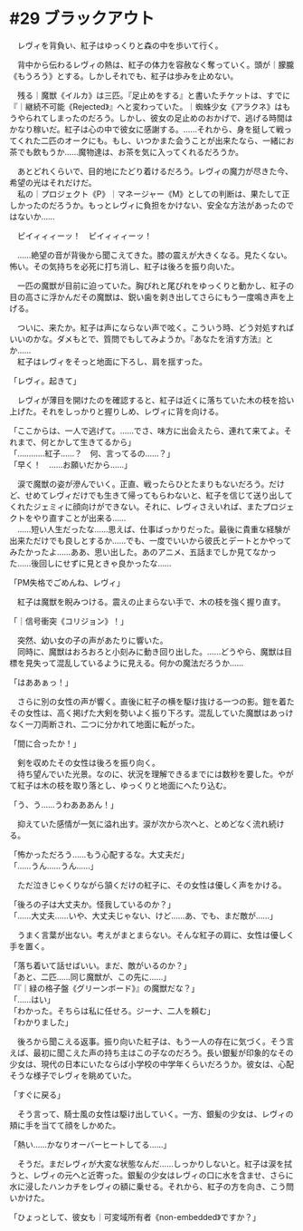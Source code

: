 # #29 ブラックアウト

　レヴィを背負い、紅子はゆっくりと森の中を歩いて行く。

　背中から伝わるレヴィの熱は、紅子の体力を容赦なく奪っていく。頭が｜朦朧《もうろう》とする。しかしそれでも、紅子は歩みを止めない。

　残る｜魔獣《イルカ》は三匹。『足止めをする』と書いたチケットは、すでに『｜継続不可能《Rejected》』へと変わっていた。｜蜘蛛少女《アラクネ》はもうやられてしまったのだろう。しかし、彼女の足止めのおかげで、逃げる時間はかなり稼いだ。紅子は心の中で彼女に感謝する。……それから、身を挺して戦ってくれた二匹のオークにも。もし、いつかまた会うことが出来たなら、一緒にお茶でも飲もうか……魔物達は、お茶を気に入ってくれるだろうか。

　あとどれくらいで、目的地にたどり着けるだろう。レヴィの魔力が尽きた今、希望の光はそれだけだ。  
　私の｜プロジェクト《P》｜マネージャー《M》としての判断は、果たして正しかったのだろうか。もっとレヴィに負担をかけない、安全な方法があったのではないか……

　ピイィィィーッ！　ピイィィィーッ！

　……絶望の音が背後から聞こえてきた。膝の震えが大きくなる。見たくない。怖い。その気持ちを必死に打ち消し、紅子は後ろを振り向いた。

　一匹の魔獣が目前に迫っていた。胸びれと尾びれをゆっくりと動かし、紅子の目の高さに浮かんだその魔獣は、鋭い歯を剥き出してさらにもう一度鳴き声を上げる。

　ついに、来たか。紅子は声にならない声で呟く。こういう時、どう対処すればいいのかな。ダメもとで、質問でもしてみようか。『あなたを消す方法』とか……  
　紅子はレヴィをそっと地面に下ろし、肩を揺すった。

「レヴィ。起きて」

　レヴィが薄目を開けたのを確認すると、紅子は近くに落ちていた木の枝を拾い上げた。それをしっかりと握りしめ、レヴィに背を向ける。

「ここからは、一人で逃げて。……でさ、味方に出会えたら、連れて来てよ。それまで、何とかして生きてるから」  
「…………紅子……？　何、言ってるの……？」  
「早く！　……お願いだから……」

　涙で魔獣の姿が滲んでいく。正直、戦ったらひとたまりもないだろう。だけど、せめてレヴィだけでも生きて帰ってもらわないと、紅子を信じて送り出してくれたジェミィに顔向けができない。それに、レヴィさえいれば、またプロジェクトをやり直すことが出来る……  
　……短い人生だったな……思えば、仕事ばっかりだった。最後に貴重な経験が出来ただけでも良しとするか……でも、一度でいいから彼氏とデートとかやってみたかったよ……ああ、思い出した。あのアニメ、五話までしか見てなかった……後回しにせずに見ときゃ良かったな……

「PM失格でごめんね、レヴィ」

　紅子は魔獣を睨みつける。震えの止まらない手で、木の枝を強く握り直す。





「｜信号衝突《コリジョン》！」

　突然、幼い女の子の声があたりに響いた。  
　同時に、魔獣はおろおろと小刻みに動き回り出した。……どうやら、魔獣は目標を見失って混乱しているように見える。何かの魔法だろうか……

「はああぁっ！」

　さらに別の女性の声が響く。直後に紅子の横を駆け抜ける一つの影。鎧を着たその女性は、高く掲げた大剣を勢いよく振り下ろす。混乱していた魔獣はあっけなく一刀両断され、二つに分かれて地面に転がった。

「間に合ったか！」

　剣を収めたその女性は後ろを振り向く。  
　待ち望んでいた光景。なのに、状況を理解できるまでには数秒を要した。やがて紅子は木の枝を取り落とし、ゆっくりと地面にへたり込む。

「う、う……うわあああん！」

　抑えていた感情が一気に溢れ出す。涙が次から次へと、とめどなく流れ続ける。

「怖かっただろう……もう心配するな。大丈夫だ」  
「……うん……うん……」

　ただ泣きじゃくりながら頷くだけの紅子に、その女性は優しく声をかける。

「後ろの子は大丈夫か。怪我しているのか？」  
「……大丈夫……いや、大丈夫じゃない、けど……あ、でも、まだ敵が……」

　うまく言葉が出ない。考えがまとまらない。そんな紅子の肩に、女性は優しく手を置く。

「落ち着いて話せばいい。まだ、敵がいるのか？」  
「あと、二匹……同じ魔獣が、この先に……」  
「『｜緑の格子盤《グリーンボード》』の魔獣だな？」  
「……はい」  
「わかった。そちらは私に任せろ。ジーナ、二人を頼む」  
「わかりました」

　後ろから聞こえる返事。振り向いた紅子は、もう一人の存在に気づく。そう言えば、最初に聞こえた声の持ち主はこの子なのだろう。長い銀髪が印象的なその少女は、現代の日本にいたならば小学校の中学年くらいだろうか。彼女は、心配そうな様子でレヴィを眺めていた。

「すぐに戻る」

　そう言って、騎士風の女性は駆け出していく。一方、銀髪の少女は、レヴィの頬に手を当てて顔をしかめた。

「熱い……かなりオーバーヒートしてる……」

　そうだ。まだレヴィが大変な状態なんだ……しっかりしないと。紅子は涙を拭うと、レヴィの元へと近寄った。銀髪の少女はレヴィの口に水を含ませ、さらに水に浸したハンカチをレヴィの額に乗せる。それから、紅子の方を向き、こう問いかけた。

「ひょっとして、彼女も｜可変域所有者《non-embedded》ですか？」
